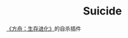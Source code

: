 <h1 align="center"> Suicide </h1>

[《方舟：生存进化》](https://store.steampowered.com/app/346110/ARK_Survival_Evolved/)的自杀插件